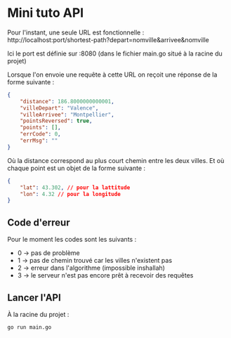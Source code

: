 # Mini tuto API

Pour l'instant, une seule URL est fonctionnelle :
http://localhost:port/shortest-path?depart=nomville&arrivee&nomville

Ici le port est définie sur :8080 (dans le fichier main.go situé à la racine du projet)

Lorsque l'on envoie une requête à cette URL on reçoit une réponse de la forme suivante :
```json
{
    "distance": 186.8000000000001,
    "villeDepart": "Valence",
    "villeArrivee": "Montpellier",
    "pointsReversed": true,
    "points": [],
    "errCode": 0,
    "errMsg": ""
}
```
Où la distance correspond au plus court chemin entre les deux villes. Et où chaque point est un objet de la forme suivante :
```json
{
    "lat": 43.302, // pour la lattitude
    "lon": 4.32 // pour la longitude
}
```
## Code d'erreur
Pour le moment les codes sont les suivants :
* 0 -> pas de problème
* 1 -> pas de chemin trouvé car les villes n'existent pas
* 2 -> erreur dans l'algorithme (impossible inshallah)
* 3 -> le serveur n'est pas encore prêt à recevoir des requêtes

## Lancer l'API
À la racine du projet :
```sh
go run main.go
```